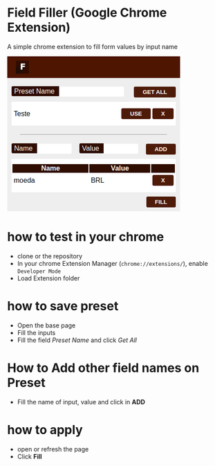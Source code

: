 # Field Filler (Google Chrome Extension)
A simple chrome extension to fill form values by input name

![screenshot](assets/images/screenshot.png)


# how to test in your chrome
* clone or the repository
* In your chrome Extension Manager (`chrome://extensions/`), enable `Developer Mode`
* Load Extension folder

# how to save preset
* Open the base page
* Fill the inputs
* Fill the field *Preset Name* and click *Get All*

# How to Add other field names on Preset
* Fill the name of input,  value and click in **ADD**

# how to apply
* open or refresh the page
* Click **Fill**


